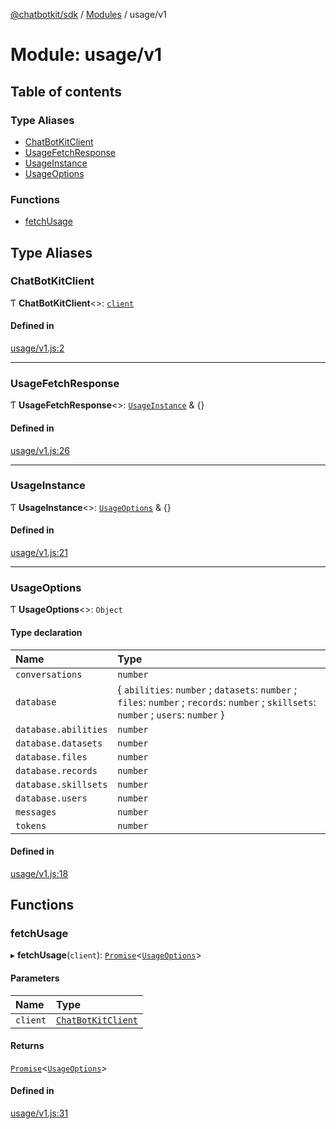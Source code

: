 [@chatbotkit/sdk](../README.md) / [Modules](../modules.md) / usage/v1

# Module: usage/v1

## Table of contents

### Type Aliases

- [ChatBotKitClient](usage_v1.md#chatbotkitclient)
- [UsageFetchResponse](usage_v1.md#usagefetchresponse)
- [UsageInstance](usage_v1.md#usageinstance)
- [UsageOptions](usage_v1.md#usageoptions)

### Functions

- [fetchUsage](usage_v1.md#fetchusage)

## Type Aliases

### ChatBotKitClient

Ƭ **ChatBotKitClient**\<\>: [`client`](client.md)

#### Defined in

[usage/v1.js:2](https://github.com/chatbotkit/node-sdk/blob/main/packages/sdk/src/usage/v1.js#L2)

___

### UsageFetchResponse

Ƭ **UsageFetchResponse**\<\>: [`UsageInstance`](usage_v1.md#usageinstance) & {}

#### Defined in

[usage/v1.js:26](https://github.com/chatbotkit/node-sdk/blob/main/packages/sdk/src/usage/v1.js#L26)

___

### UsageInstance

Ƭ **UsageInstance**\<\>: [`UsageOptions`](usage_v1.md#usageoptions) & {}

#### Defined in

[usage/v1.js:21](https://github.com/chatbotkit/node-sdk/blob/main/packages/sdk/src/usage/v1.js#L21)

___

### UsageOptions

Ƭ **UsageOptions**\<\>: `Object`

#### Type declaration

| Name | Type |
| :------ | :------ |
| `conversations` | `number` |
| `database` | \{ `abilities`: `number` ; `datasets`: `number` ; `files`: `number` ; `records`: `number` ; `skillsets`: `number` ; `users`: `number`  } |
| `database.abilities` | `number` |
| `database.datasets` | `number` |
| `database.files` | `number` |
| `database.records` | `number` |
| `database.skillsets` | `number` |
| `database.users` | `number` |
| `messages` | `number` |
| `tokens` | `number` |

#### Defined in

[usage/v1.js:18](https://github.com/chatbotkit/node-sdk/blob/main/packages/sdk/src/usage/v1.js#L18)

## Functions

### fetchUsage

▸ **fetchUsage**(`client`): [`Promise`]( https://developer.mozilla.org/docs/Web/JavaScript/Reference/Global_Objects/Promise )\<[`UsageOptions`](usage_v1.md#usageoptions)\>

#### Parameters

| Name | Type |
| :------ | :------ |
| `client` | [`ChatBotKitClient`](../classes/client.ChatBotKitClient.md) |

#### Returns

[`Promise`]( https://developer.mozilla.org/docs/Web/JavaScript/Reference/Global_Objects/Promise )\<[`UsageOptions`](usage_v1.md#usageoptions)\>

#### Defined in

[usage/v1.js:31](https://github.com/chatbotkit/node-sdk/blob/main/packages/sdk/src/usage/v1.js#L31)
